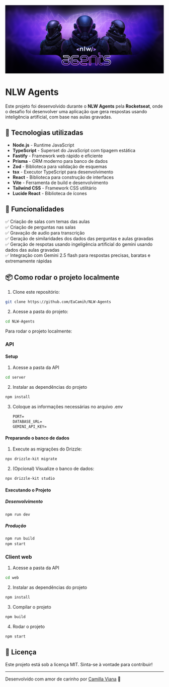 <img src="./assets/banner.png" alt="exemplo imagem">

# NLW Agents

Este projeto foi desenvolvido durante o **NLW Agents** pela **Rocketseat**, onde o desafio foi desenvolver uma aplicação que gera respostas usando inteligência artificial, com base nas aulas gravadas.

## 🚀 Tecnologias utilizadas

- **Node.js** - Runtime JavaScript
- **TypeScript** - Superset do JavaScript com tipagem estática
- **Fastify** - Framework web rápido e eficiente
- **Prisma** - ORM moderno para banco de dados
- **Zod** - Biblioteca para validação de esquemas
- **tsx** - Executor TypeScript para desenvolvimento
- **React** - Biblioteca para construção de interfaces
- **Vite** - Ferramenta de build e desenvolvimento
- **Tailwind CSS** - Framework CSS utilitário
- **Lucide React** - Biblioteca de ícones

## 🎨 Funcionalidades

✅ Criação de salas com temas das aulas  
✅ Criação de perguntas nas salas  
✅ Gravação de audio para transcrição  
✅ Geração de similaridades dos dados das perguntas e aulas gravadas  
✅ Geração de respotas usando ingeligência artificial do gemini usando dados das aulas gravadas  
✅ Integração com Gemini 2.5 flash para respostas precisas, baratas e extremamente rápidas  

## 📦 Como rodar o projeto localmente

1. Clone este repositório:  
  ```sh
  git clone https://github.com/EaCamih/NLW-Agents
  ```
2. Acesse a pasta do projeto:  
  ```sh
  cd NLW-Agents
  ```

Para rodar o projeto localmente:

### API

#### Setup
1. Acesse a pasta da API
  ```sh
  cd server
  ```
2. Instalar as dependências do projeto
  ```sh
  npm install
  ```
3. Coloque as informações necessárias no arquivo .env
    ```plainText
    PORT=
    DATABASE_URL=
    GEMINI_API_KEY=
    ```
#### Preparando o banco de dados
1. Execute as migrações do Drizzle:
  ```bash
  npx drizzle-kit migrate
  ```

2. (Opcional) Visualize o banco de dados:
  ```bash
  npx drizzle-kit studio
  ```

#### Executando o Projeto

##### Desenvolvimento
```bash
npm run dev
```

##### Produção
```bash
npm run build
npm start
```

### Client web

1. Acesse a pasta da API
  ```sh
  cd web
  ```
2. Instalar as dependências do projeto
  ```sh
  npm install
  ```
3. Compilar o projeto
  ```sh
  npm build
  ```
4. Rodar o projeto
  ```sh
  npm start
  ```

## 📜 Licença

Este projeto está sob a licença MIT. Sinta-se à vontade para contribuir!

---
Desenvolvido com amor de carinho por [Camilla Viana](https://github.com/EaCamih) 💜